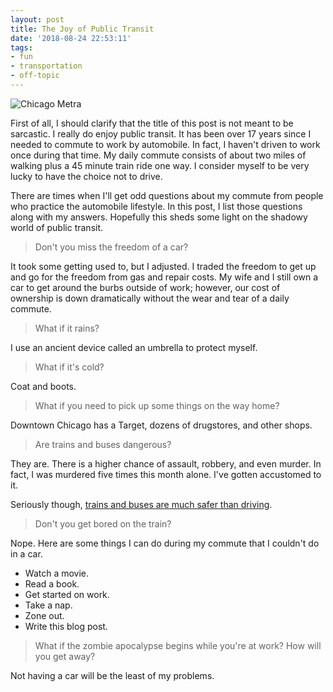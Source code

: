 ```yaml
---
layout: post
title: The Joy of Public Transit
date: '2018-08-24 22:53:11'
tags:
- fun
- transportation
- off-topic
---
```


![Chicago Metra](/images/chicago-metra.jpg#c)

First of all, I should clarify that the title of this post is not meant to be sarcastic. I really do enjoy public transit. It has been over 17 years since I needed to commute to work by automobile. In fact, I haven't driven to work once during that time. My daily commute consists of about two miles of walking plus a 45 minute train ride one way. I consider myself to be very lucky to have the choice not to drive.

There are times when I'll get odd questions about my commute from people who practice the automobile lifestyle. In this post, I list those questions along with my answers. Hopefully this sheds some light on the shadowy world of public transit.

> Don't you miss the freedom of a car?

It took some getting used to, but I adjusted. I traded the freedom to get up and go for the freedom from gas and repair costs. My wife and I still own a car to get around the burbs outside of work; however, our cost of ownership is down dramatically without the wear and tear of a daily commute.

> What if it rains?

I use an ancient device called an umbrella to protect myself.

> What if it's cold?

Coat and boots.

> What if you need to pick up some things on the way home?

Downtown Chicago has a Target, dozens of drugstores, and other shops.

> Are trains and buses dangerous?

They are. There is a higher chance of assault, robbery, and even murder. In fact, I was murdered five times this month alone. I've gotten accustomed to it.

Seriously though, [trains and buses are much safer than driving](http://money.cnn.com/2015/05/13/news/economy/train-plane-car-deaths/).

> Don't you get bored on the train?

Nope. Here are some things I can do during my commute that I couldn't do in a car.

* Watch a movie.
* Read a book.
* Get started on work.
* Take a nap.
* Zone out.
* Write this blog post.

> What if the zombie apocalypse begins while you're at work? How will you get away?

Not having a car will be the least of my problems.


